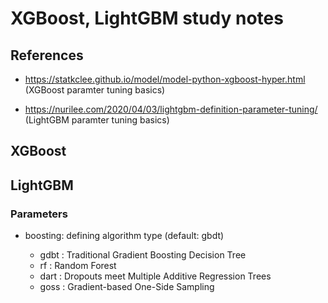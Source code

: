 # XGBoost, LightGBM study notes

## References

  * https://statkclee.github.io/model/model-python-xgboost-hyper.html (XGBoost paramter tuning basics)

  * https://nurilee.com/2020/04/03/lightgbm-definition-parameter-tuning/ (LightGBM paramter tuning basics)

## XGBoost

## LightGBM

### Parameters

  * boosting: defining algorithm type (default: gbdt)
    
    - gdbt : Traditional Gradient Boosting Decision Tree
    - rf : Random Forest
    - dart : Dropouts meet Multiple Additive Regression Trees
    - goss : Gradient-based One-Side Sampling
